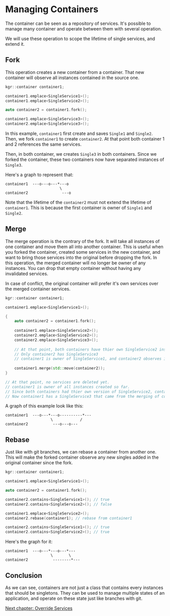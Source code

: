 Managing Containers
===================

The container can be seen as a repository of services.
It's possible to manage many container and operate between them with several operation.

We will use these operation to scope the lifetime of single services, and extend it.

## Fork

This operation creates a new container from a container. That new container will observe all instances contained in the source one.

```c++
kgr::container container1;

container1.emplace<SingleService1>();
container1.emplace<SingleService2>();

auto container2 = container1.fork();

container1.emplace<SingleService3>();
container2.emplace<SingleService3>();
```

In this example, `container1` first create and saves `Single1` and `Single2`. Then, we fork `container1` to create `container2`.
At that point both container 1 and 2 references the same services.

Then, in both container, we creates `Single3` in both containers. Since we forked the container, these two containers now have separated instances of `Single3`.

Here's a graph to represent that:

    container1  ---o---o---*---o
                            \
    container2               ---o

Note that the lifetime of the `container2` must not extend the lifetime of `container1`.
This is because the first container is owner of `Single1` and `Single2`.

## Merge

The merge operation is the contrary of the fork. It will take all instances of one container and move them all into another container.
This is useful when you forked the container, created some services in the new container, and want to bring those services into the original before dropping the fork.
In this operation, the merged container will no longer be owner of any instances. You can drop that empty container without having any invalidated services.

In case of conflict, the original container will prefer it's own services over the merged container services.

```c++
kgr::container container1;

container1.emplace<SingleService1>();

{
	auto container2 = container1.fork();
	
	container1.emplace<SingleService2>();
	container2.emplace<SingleService2>();
	container2.emplace<SingleService3>();
	
	// At that point, both containers have thier own SingleService2 instance.
	// Only container2 has SingleService3
	// container1 is owner of SingleService1, and container2 observes it.
	
	container1.merge(std::move(container2));
}

// At that point, no services are deleted yet.
// container1 is owner of all instances created so far.
// Since both containers had thier own version of SingleService2, container1 kept his own instance.
// Now container1 has a SingleService3 that came from the merging of container2 into it.
```

A graph of this example look like this:

    container1  ---o---*---o----------*---
                        \            /
    container2           ---o---o---

## Rebase

Just like with git branches, we can rebase a container from another one.
This will make the forked container observe any new singles added in the original container since the fork.

```c++
kgr::container container1;

container1.emplace<SingleService1>();

auto container2 = container1.fork();

container2.contains<SingleService1>(); // true
container2.contains<SingleService2>(); // false

container1.emplace<SingleService2>();
container2.rebase(container1); // rebase from container1

container2.contains<SingleService1>(); // true
container2.contains<SingleService2>(); // true
```

Here's the graph for it:

    container1  ---o---*---o---*---
                        \       \
    container2           --------*---

## Conclusion

As we can see, containers are not just a class that contains every instances that should be singletons.
They can be used to manage multiple states of an application, and operate on these state just like branches with git.

[Next chapter: Override Services](section3_override.md)
